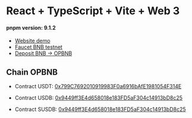 # React + TypeScript + Vite + Web 3

#### pnpm version: 9.1.2

-   [Website demo](https://web3-opbnb.vercel.app/)
-   [Faucet BNB testnet](https://www.bnbchain.org/en/testnet-faucet)
-   [Deposit BNB -> OPBNB](https://opbnb-testnet-bridge.bnbchain.org/deposit)

## Chain OPBNB

-   Contract USDT: [0x799C7692010919983F0a6916bAfE1981054F314E](https://testnet.opbnbscan.com/address/0x799C7692010919983F0a6916bAfE1981054F314E)
-   Contract USDB: [0x9449ff3E4d658018e183FD5aF304c14913bD8c25](https://testnet.opbnbscan.com/address/0x9449ff3E4d658018e183FD5aF304c14913bD8c25)

-   Contract SUSDB: [0x9449ff3E4d658018e183FD5aF304c14913bD8c25](https://testnet.opbnbscan.com/address/0x115066a4CCCCc42055147F94C38126A54f2F5fda)
